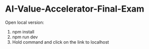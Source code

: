 # AI-Value-Accelerator-Final-Exam
Open local version:
1. npm install
2. npm run dev
3. Hold command and click on the link to localhost
